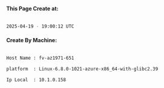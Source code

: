 
   
#### This Page Create at:

```bash

2025-04-19 - 19:00:12 UTC

```

#### Create By Machine:

```bash

Host Name : fv-az1971-651

platform  : Linux-6.8.0-1021-azure-x86_64-with-glibc2.39

Ip Local  : 10.1.0.158

```

